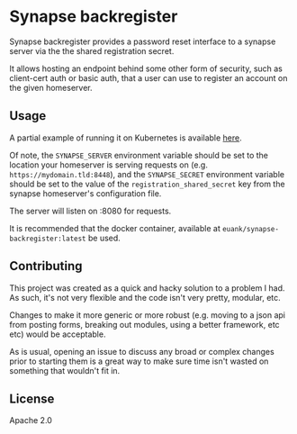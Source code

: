 # Synapse backregister

Synapse backregister provides a password reset interface to a synapse server via the the shared registration secret.

It allows hosting an endpoint behind some other form of security, such as
client-cert auth or basic auth, that a user can use to register an account on
the given homeserver.

## Usage

A partial example of running it on Kubernetes is available [here](https://github.com/euank/ek8s/tree/e779a5ae2d30b0d9c61cfcd6b45f5e6a5b13129a/matrix/registration).

Of note, the `SYNAPSE_SERVER` environment variable should be set to the
location your homeserver is serving requests on (e.g.
`https://mydomain.tld:8448`), and the `SYNAPSE_SECRET` environment variable
should be set to the value of the `registration_shared_secret` key from the
synapse homeserver's configuration file.

The server will listen on :8080 for requests.

It is recommended that the docker container, available at
`euank/synapse-backregister:latest` be used.

## Contributing

This project was created as a quick and hacky solution to a problem I had. As
such, it's not very flexible and the code isn't very pretty, modular, etc.

Changes to make it more generic or more robust (e.g. moving to a json api from
posting forms, breaking out modules, using a better framework, etc etc) would
be acceptable.

As is usual, opening an issue to discuss any broad or complex changes prior to
starting them is a great way to make sure time isn't wasted on something that
wouldn't fit in.

## License

Apache 2.0
